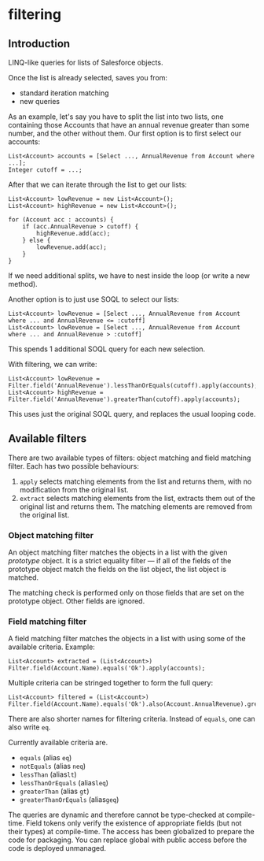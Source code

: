 # filtering

## Introduction

LINQ-like queries for lists of Salesforce objects.

Once the list is already selected, saves you from:
- standard iteration matching
- new queries

As an example, let's say you have to split the list into two lists, one containing those Accounts that have an annual revenue greater than some number, and the other without them. Our first option is to first select our accounts:

    List<Account> accounts = [Select ..., AnnualRevenue from Account where ...];
    Integer cutoff = ...;

After that we can iterate through the list to get our lists:

    List<Account> lowRevenue = new List<Account>();
    List<Account> highRevenue = new List<Account>();

    for (Account acc : accounts) {
        if (acc.AnnualRevenue > cutoff) {
            highRevenue.add(acc);
        } else {
            lowRevenue.add(acc);
        }
    }

If we need additional splits, we have to nest inside the loop (or write a new method).

Another option is to just use SOQL to select our lists:

    List<Account> lowRevenue = [Select ..., AnnualRevenue from Account where ... and AnnualRevenue <= :cutoff]
    List<Account> lowRevenue = [Select ..., AnnualRevenue from Account where ... and AnnualRevenue > :cutoff]

This spends 1 additional SOQL query for each new selection.

With filtering, we can write:

    List<Account> lowRevenue = Filter.field('AnnualRevenue').lessThanOrEquals(cutoff).apply(accounts);
    List<Account> highRevenue = Filter.field('AnnualRevenue').greaterThan(cutoff).apply(accounts);

This uses just the original SOQL query, and replaces the usual looping code.

## Available filters

There are two available types of filters: object matching and field matching filter. Each has two possible behaviours:

1. `apply` selects matching elements from the list and returns them, with no modification from the original list.
2. `extract` selects matching elements from the list, extracts them out of the original list and returns them. The matching elements are removed from the original list.

### Object matching filter

An object matching filter matches the objects in a list with the given *prototype* object. It is a strict equality filter — if all of the fields of the prototype object match the fields on the list object, the list object is matched.

The matching check is performed only on those fields that are set on the prototype object. Other fields are ignored.

### Field matching filter

A field matching filter matches the objects in a list with using some of the available criteria. Example:

    List<Account> extracted = (List<Account>) Filter.field(Account.Name).equals('Ok').apply(accounts);

Multiple criteria can be stringed together to form the full query:

    List<Account> filtered = (List<Account>) Filter.field(Account.Name).equals('Ok').also(Account.AnnualRevenue).greaterThan(100000).apply(accounts);

There are also shorter names for filtering criteria. Instead of `equals`, one can also write `eq`.

Currently available criteria are.

* `equals` (alias `eq`)
* `notEquals` (alias `neq`)
* `lessThan` (alias`lt`)
* `lessThanOrEquals` (alias`leq`)
* `greaterThan` (alias `gt`)
* `greaterThanOrEquals` (alias`geq`)

The queries are dynamic and therefore cannot be type-checked at compile-time. Field tokens only verify the existence of appropriate fields (but not their types) at compile-time. The access has been globalized to prepare the code for packaging. You can replace global with public access before the code is deployed unmanaged.
